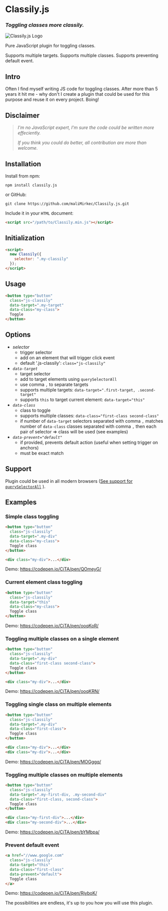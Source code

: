# Classily.js

### _Toggling classes more classily._

![Classily.js Logo](https://github.com/maliMirkec/Classily.js/raw/master/Classily.png)

Pure JavaScript plugin for toggling classes.

Supports multiple targets.
Supports multiple classes.
Supports preventing default event.

## Intro

Often I find myself writing JS code for toggling classes. After more than 5 years it hit me - why don't I create a plugin that could be used for this purpose and reuse it on every project. Boing!

## Disclaimer

> _I'm no JavaScript expert, I'm sure the code could be written more effeciently._
>
> _If you think you could do better, all contribution are more than welcome._

## Installation

Install from npm:

```
npm install classily.js
```

or GitHub:

```
git clone https://github.com/maliMirkec/Classily.js.git
```

Include it in your `HTML` document:

```html
<script src="/path/to/Classily.min.js"></script>
```

## Initialization

```html
<script>
  new Classily({
    selector: ".my-classily"
  });
</script>
```

## Usage

```html
<button type="button"
  class="js-classily"
  data-target=".my-target"
  data-class="my-class">
  Toggle
</button>
```

## Options

* _selector_
  - trigger selector
  - add on an element that will trigger click event
  - default '.js-classily': `class="js-classily"`
* _`data-target`_
  - target selector
  - add to target elements using `querySelectorAll`
  - use comma `,` to separate targets
  - supports multiple targets: `data-target=".first-target, .second-target"`
  - supports `this` to target current element: `data-target="this"`
* _`data-class`_
  - class to toggle
  - supports multiple classes: `data-class="first-class second-class"`
  - if number of `data-target` selectors separated with comma `,` matches number of `data-class` classes separated with comma `,` then each pair of selector => class will be used (see examples)
* _`data-prevent="default"`_
  - if provided, prevents default action (useful when setting trigger on anchors)
  - must be exact match

## Support

Plugin could be used in all modern browsers ([See support for `querySelectorAll`](https://caniuse.com/#feat=queryselector) ).

## Examples

### Simple class toggling

```html
<button type="button"
  class="js-classily"
  data-target=".my-div"
  data-class="my-class">
  Toggle class
</button>

<div class="my-div">...</div>
```

Demo: https://codepen.io/CiTA/pen/QOmeyG/

### Current element class toggling

```html
<button type="button"
  class="js-classily"
  data-target="this"
  data-class="my-class">
  Toggle class
</button>
```

Demo: https://codepen.io/CiTA/pen/ooqKoR/

### Toggling multiple classes on a single element

```html
<button type="button"
  class="js-classily"
  data-target=".my-div"
  data-class="first-class second-class">
  Toggle class
</button>

<div class="my-div">...</div>
```

Demo: https://codepen.io/CiTA/pen/ooqKRN/

### Toggling single class on multiple elements

```html
<button type="button"
  class="js-classily"
  data-target=".my-div"
  data-class="first-class">
  Toggle class
</button>

<div class="my-div">...</div>
<div class="my-div">...</div>
```

Demo: https://codepen.io/CiTA/pen/MOGggq/

### Toggling multiple classes on multiple elements

```html
<button type="button"
  class="js-classily"
  data-target=".my-first-div, .my-second-div"
  data-class="first-class, second-class">
  Toggle class
</button>

<div class="my-first-div">...</div>
<div class="my-second-div">...</div>
```

Demo: https://codepen.io/CiTA/pen/bYMbpa/

### Prevent default event

```html
<a href="//www.google.com"
  class="js-classily"
  data-target="this"
  data-class="first-class"
  data-prevent="default">
  Toggle class
</a>
```

Demo: https://codepen.io/CiTA/pen/RjyboK/

The possibilities are endless, it's up to you how you will use this plugin.
